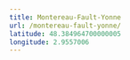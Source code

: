 ```yaml
---
title: Montereau-Fault-Yonne
url: /montereau-fault-yonne/
latitude: 48.384964700000005
longitude: 2.9557006
---
```

